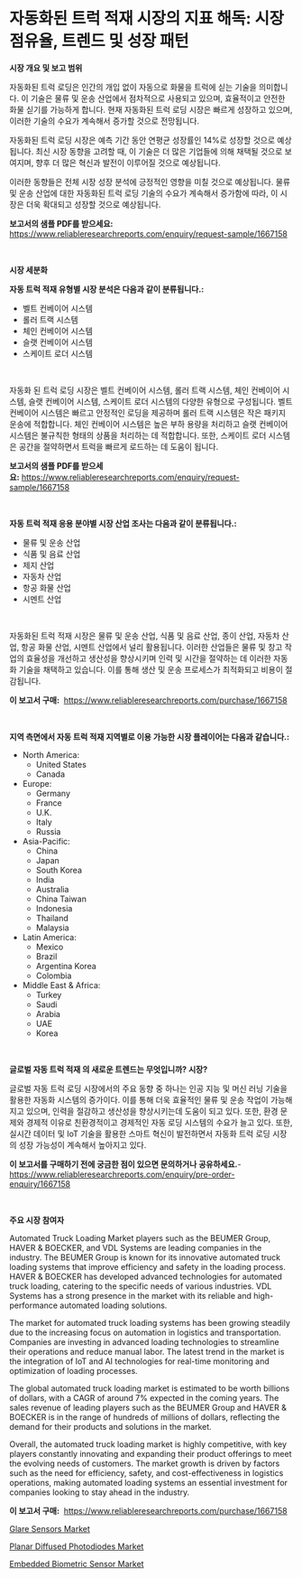 <p><h1>자동화된 트럭 적재 시장의 지표 해독: 시장 점유율, 트렌드 및 성장 패턴</h1></p><p><strong>시장 개요 및 보고 범위</strong></p>
<p><p>자동화된 트럭 로딩은 인간의 개입 없이 자동으로 화물을 트럭에 싣는 기술을 의미합니다. 이 기술은 물류 및 운송 산업에서 점차적으로 사용되고 있으며, 효율적이고 안전한 화물 싣기를 가능하게 합니다. 현재 자동화된 트럭 로딩 시장은 빠르게 성장하고 있으며, 이러한 기술의 수요가 계속해서 증가할 것으로 전망됩니다. </p><p>자동화된 트럭 로딩 시장은 예측 기간 동안 연평균 성장률인 14%로 성장할 것으로 예상됩니다. 최신 시장 동향을 고려할 때, 이 기술은 더 많은 기업들에 의해 채택될 것으로 보여지며, 향후 더 많은 혁신과 발전이 이루어질 것으로 예상됩니다.</p><p>이러한 동향들은 전체 시장 성장 분석에 긍정적인 영향을 미칠 것으로 예상됩니다. 물류 및 운송 산업에 대한 자동화된 트럭 로딩 기술의 수요가 계속해서 증가함에 따라, 이 시장은 더욱 확대되고 성장할 것으로 예상됩니다.</p></p>
<p><strong>보고서의 샘플 PDF를 받으세요:</strong> <a href="https://www.reliableresearchreports.com/enquiry/request-sample/1667158">https://www.reliableresearchreports.com/enquiry/request-sample/1667158</a></p>
<p>&nbsp;</p>
<p><strong>시장 세분화</strong></p>
<p><strong>자동 트럭 적재 유형별 시장 분석은 다음과 같이 분류됩니다.:</strong></p>
<p><ul><li>벨트 컨베이어 시스템</li><li>롤러 트랙 시스템</li><li>체인 컨베이어 시스템</li><li>슬랫 컨베이어 시스템</li><li>스케이트 로더 시스템</li></ul></p>
<p>&nbsp;</p>
<p><p>자동화 된 트럭 로딩 시장은 벨트 컨베이어 시스템, 롤러 트랙 시스템, 체인 컨베이어 시스템, 슬랫 컨베이어 시스템, 스케이트 로더 시스템의 다양한 유형으로 구성됩니다. 벨트 컨베이어 시스템은 빠르고 안정적인 로딩을 제공하며 롤러 트랙 시스템은 작은 패키지 운송에 적합합니다. 체인 컨베이어 시스템은 높은 부하 용량을 처리하고 슬랫 컨베이어 시스템은 불규칙한 형태의 상품을 처리하는 데 적합합니다. 또한, 스케이트 로더 시스템은 공간을 절약하면서 트럭을 빠르게 로드하는 데 도움이 됩니다.</p></p>
<p><strong>보고서의 샘플 PDF를 받으세요:</strong>&nbsp;<a href="https://www.reliableresearchreports.com/enquiry/request-sample/1667158">https://www.reliableresearchreports.com/enquiry/request-sample/1667158</a></p>
<p>&nbsp;</p>
<p><strong> 자동 트럭 적재 응용 분야별 시장 산업 조사는 다음과 같이 분류됩니다.:</strong></p>
<p><ul><li>물류 및 운송 산업</li><li>식품 및 음료 산업</li><li>제지 산업</li><li>자동차 산업</li><li>항공 화물 산업</li><li>시멘트 산업</li></ul></p>
<p>&nbsp;</p>
<p><p>자동화된 트럭 적재 시장은 물류 및 운송 산업, 식품 및 음료 산업, 종이 산업, 자동차 산업, 항공 화물 산업, 시멘트 산업에서 널리 활용됩니다. 이러한 산업들은 물류 및 창고 작업의 효율성을 개선하고 생산성을 향상시키며 인력 및 시간을 절약하는 데 이러한 자동화 기술을 채택하고 있습니다. 이를 통해 생산 및 운송 프로세스가 최적화되고 비용이 절감됩니다.</p></p>
<p><strong>이 보고서 구매:</strong>&nbsp; <a href="https://www.reliableresearchreports.com/purchase/1667158">https://www.reliableresearchreports.com/purchase/1667158</a></p>
<p>&nbsp;</p>
<p><strong>지역 측면에서 자동 트럭 적재 지역별로 이용 가능한 시장 플레이어는 다음과 같습니다.:</strong></p>
<p><ul>
    <li>
        North America:
        <ul>
            <li>United States</li>
            <li>Canada</li>
        </ul>
    </li>
    <li>
        Europe:
        <ul>
            <li>Germany</li>
            <li>France</li>
            <li>U.K.</li>
            <li>Italy</li>
            <li>Russia</li>
        </ul>
    </li>
    <li>
        Asia-Pacific:
        <ul>
            <li>China</li>
            <li>Japan</li>
            <li>South Korea</li>
            <li>India</li>
            <li>Australia</li>
            <li>China Taiwan</li>
            <li>Indonesia</li>
            <li>Thailand</li>
            <li>Malaysia</li>
        </ul>
    </li>
    <li>
        Latin America:
        <ul>
            <li>Mexico</li>
            <li>Brazil</li>
            <li>Argentina Korea</li>
            <li>Colombia</li>
        </ul>
    </li>
    <li>
        Middle East & Africa:
        <ul>
            <li>Turkey</li>
            <li>Saudi</li>
            <li>Arabia</li>
            <li>UAE</li>
            <li>Korea</li>
        </ul>
    </li>
    </ul></p>
<p>&nbsp;</p>
<p><strong>글로벌 자동 트럭 적재 의 새로운 트렌드는 무엇입니까? 시장?</strong></p>
<p><p>글로벌 자동 트럭 로딩 시장에서의 주요 동향 중 하나는 인공 지능 및 머신 러닝 기술을 활용한 자동화 시스템의 증가이다. 이를 통해 더욱 효율적인 물류 및 운송 작업이 가능해지고 있으며, 인력을 절감하고 생산성을 향상시키는데 도움이 되고 있다. 또한, 환경 문제와 경제적 이유로 친환경적이고 경제적인 자동 로딩 시스템의 수요가 늘고 있다. 또한, 실시간 데이터 및 IoT 기술을 활용한 스마트 혁신이 발전하면서 자동화 트럭 로딩 시장의 성장 가능성이 계속해서 높아지고 있다.</p></p>
<p><strong>이 보고서를 구매하기 전에 궁금한 점이 있으면 문의하거나 공유하세요.</strong>- <a href="https://www.reliableresearchreports.com/enquiry/pre-order-enquiry/1667158">https://www.reliableresearchreports.com/enquiry/pre-order-enquiry/1667158</a></p>
<p>&nbsp;</p>
<p><strong>주요 시장 참여자</strong></p>
<p><p>Automated Truck Loading Market players such as the BEUMER Group, HAVER & BOECKER, and VDL Systems are leading companies in the industry. The BEUMER Group is known for its innovative automated truck loading systems that improve efficiency and safety in the loading process. HAVER & BOECKER has developed advanced technologies for automated truck loading, catering to the specific needs of various industries. VDL Systems has a strong presence in the market with its reliable and high-performance automated loading solutions.</p><p>The market for automated truck loading systems has been growing steadily due to the increasing focus on automation in logistics and transportation. Companies are investing in advanced loading technologies to streamline their operations and reduce manual labor. The latest trend in the market is the integration of IoT and AI technologies for real-time monitoring and optimization of loading processes.</p><p>The global automated truck loading market is estimated to be worth billions of dollars, with a CAGR of around 7% expected in the coming years. The sales revenue of leading players such as the BEUMER Group and HAVER & BOECKER is in the range of hundreds of millions of dollars, reflecting the demand for their products and solutions in the market.</p><p>Overall, the automated truck loading market is highly competitive, with key players constantly innovating and expanding their product offerings to meet the evolving needs of customers. The market growth is driven by factors such as the need for efficiency, safety, and cost-effectiveness in logistics operations, making automated loading systems an essential investment for companies looking to stay ahead in the industry.</p></p>
<p><strong>이 보고서 구매:</strong>&nbsp;&nbsp;<a href="https://www.reliableresearchreports.com/purchase/1667158">https://www.reliableresearchreports.com/purchase/1667158</a></p>
<p><p><a href="https://github.com/nathandecarvalho/Market-Research-Report-List-2/blob/main/glare-sensors-market.md">Glare Sensors Market</a></p><p><a href="https://github.com/kosella/Market-Research-Report-List-2/blob/main/planar-diffused-photodiodes-market.md">Planar Diffused Photodiodes Market</a></p><p><a href="https://github.com/kufem1/Market-Research-Report-List-2/blob/main/embedded-biometric-sensor-market.md">Embedded Biometric Sensor Market</a></p></p>
